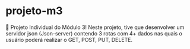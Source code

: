 # projeto-m3
📌 Projeto Individual do Módulo 3! Neste projeto, tive que desenvolver um servidor json (Json-server) contendo 3 rotas com 4+ dados nas quais o usuário poderá realizar o GET, POST, PUT, DELETE.
